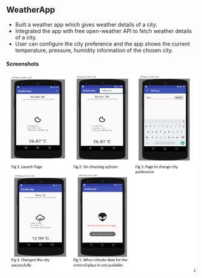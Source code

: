 ##  WeatherApp ## 
* Built a weather app which gives weather details of a city.
* Integrated the app with free open-weather API to fetch weather details of a city.
* User can configure the city preference and the app shows the current temperature, pressure, humidity information of the chosen city.

####  Screenshots ####

![Alt text](weather.png?raw=true "Title")

